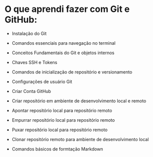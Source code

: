 # O que aprendi fazer com Git e GitHub:
* Instalação do Git

 * Comandos essenciais para navegação no terminal

 * Conceitos Fundamentais do Git e objetos internos

 * Chaves SSH e Tokens

 * Comandos de inicialização de repositório e versionamento

 * Configurações de usuário Git

 * Criar Conta GitHub

 * Criar repositório em ambiente de desenvolvimento local e remoto

 * Apontar repositório local para repositório remoto

 * Empurrar repositório local para repositório remoto

 * Puxar repositório local para repositório remoto

 * Clonar repositório remoto para ambiente de desenvolvimento local

 * Comandos básicos de formtação Markdown
